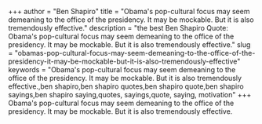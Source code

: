 +++
author = "Ben Shapiro"
title = "Obama's pop-cultural focus may seem demeaning to the office of the presidency. It may be mockable. But it is also tremendously effective."
description = "the best Ben Shapiro Quote: Obama's pop-cultural focus may seem demeaning to the office of the presidency. It may be mockable. But it is also tremendously effective."
slug = "obamas-pop-cultural-focus-may-seem-demeaning-to-the-office-of-the-presidency-it-may-be-mockable-but-it-is-also-tremendously-effective"
keywords = "Obama's pop-cultural focus may seem demeaning to the office of the presidency. It may be mockable. But it is also tremendously effective.,ben shapiro,ben shapiro quotes,ben shapiro quote,ben shapiro sayings,ben shapiro saying,quotes, sayings,quote, saying, motivation"
+++
Obama's pop-cultural focus may seem demeaning to the office of the presidency. It may be mockable. But it is also tremendously effective.
